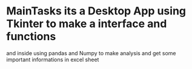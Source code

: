 # MainTasks  its a Desktop App using Tkinter to make a interface and functions 
and inside using pandas and Numpy to make analysis and get some important informations in excel sheet 
